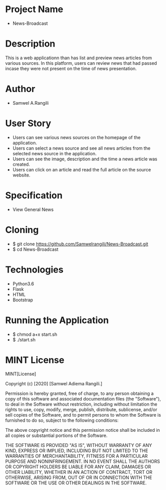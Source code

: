 # Project Name
* News-Broadcast
# Description
This is a web applicationn than has list and preview news articles from various sources. In this platform, users can review news that had passed incase they were not present on the time of news presentation.

# Author 
* Samwel A.Rangili

# User Story
* Users can see various news sources on the homepage of the application.
* Users can select a news source and see all news articles from the selected news source in the application.
* Users can see the image, description and the time a news article was created.
* Users can click on an article and read the full article on the source website.

# Specification
* View General News

# Cloning
* $ git clone https://github.com/Samwelrangili/News-Broadcast.git
* $ cd News-Broadcast

# Technologies
* Python3.6
* Flask
* HTML
* Bootstrap

# Running the Application
* $ chmod a+x start.sh
* $ ./start.sh

# MINT License
MINT[License]

Copyright (c) [2020] [Samwel Adiema Rangili.]

Permission is hereby granted, free of charge, to any person obtaining a copy of this software and associated documentation files (the "Software"), to deal in the Software without restriction, including without limitation the rights to use, copy, modify, merge, publish, distribute, sublicense, and/or sell copies of the Software, and to permit persons to whom the Software is furnished to do so, subject to the following conditions:

The above copyright notice and this permission notice shall be included in all copies or substantial portions of the Software.

THE SOFTWARE IS PROVIDED "AS IS", WITHOUT WARRANTY OF ANY KIND, EXPRESS OR IMPLIED, INCLUDING BUT NOT LIMITED TO THE WARRANTIES OF MERCHANTABILITY, FITNESS FOR A PARTICULAR PURPOSE AND NONINFRINGEMENT. IN NO EVENT SHALL THE AUTHORS OR COPYRIGHT HOLDERS BE LIABLE FOR ANY CLAIM, DAMAGES OR OTHER LIABILITY, WHETHER IN AN ACTION OF CONTRACT, TORT OR OTHERWISE, ARISING FROM, OUT OF OR IN CONNECTION WITH THE SOFTWARE OR THE USE OR OTHER DEALINGS IN THE SOFTWARE.





